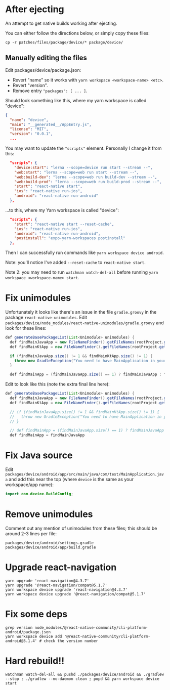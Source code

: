 # After ejecting

An attempt to get native builds working after ejecting.

You can either follow the directions below, or simply copy these files:

```
cp -r patches/files/package/device/* package/device/
```

## Manually editing the files

Edit packages/device/package.json:

  - Revert "name" so it works with `yarn workspace <workspace-name> <etc>`.
  - Revert "version".
  - Remove entry `"packages": [ ... ]`.

Should look something like this, where my yarn workspace is called "device":

```json
{
  "name": "device",
  "main": "__generated__/AppEntry.js",
  "license": "MIT",
  "version": "0.0.1",
  ...
```

You may want to update the `"scripts"` element. Personally I change it from this:

```json
  "scripts": {
    "device:start": "lerna --scope=device run start --stream --",
    "web:start": "lerna --scope=web run start --stream --",
    "web:build-dev": "lerna --scope=web run build-dev --stream --",
    "web:build-prod": "lerna --scope=web run build-prod --stream --",
    "start": "react-native start",
    "ios": "react-native run-ios",
    "android": "react-native run-android"
  },
```

...to this, where my Yarn workspace is called "device":

```json
  "scripts": {
    "start": "react-native start --reset-cache",
    "ios": "react-native run-ios",
    "android": "react-native run-android",
    "postinstall": "expo-yarn-workspaces postinstall"
  },
```

Then I can successfully run commands like `yarn workspace device android`.

Note: you'll notice I've added `--reset-cache` to `react-native start`.

Note 2: you may need to run `watchman watch-del-all` before running `yarn workspace <workspace-name> start`.


# Fix unimodules

Unfortunately it looks like there's an issue in the file `gradle.groovy` in the package `react-native-unimodules`. Edit `packages/device/node_modules/react-native-unimodules/gradle.groovy` and look for these lines:

```java
def generateBasePackageList(List<Unimodule> unimodules) {
  def findMainJavaApp = new FileNameFinder().getFileNames(rootProject.getProjectDir().getPath(), '**/MainApplication.java', '')
  def findMainKtApp = new FileNameFinder().getFileNames(rootProject.getProjectDir().getPath(), '**/MainApplication.kt', '')

  if (findMainJavaApp.size() != 1 && findMainKtApp.size() != 1) {
    throw new GradleException("You need to have MainApplication in your project")
  }

  def findMainApp = (findMainJavaApp.size() == 1) ? findMainJavaApp : findMainKtApp
```

Edit to look like this (note the extra final line here):

```java
def generateBasePackageList(List<Unimodule> unimodules) {
  def findMainJavaApp = new FileNameFinder().getFileNames(rootProject.getProjectDir().getPath(), '**/MainApplication.java', '')
  def findMainKtApp = new FileNameFinder().getFileNames(rootProject.getProjectDir().getPath(), '**/MainApplication.kt', '')

  // if (findMainJavaApp.size() != 1 && findMainKtApp.size() != 1) {
  //   throw new GradleException("You need to have MainApplication in your project")
  // }

  // def findMainApp = (findMainJavaApp.size() == 1) ? findMainJavaApp : findMainKtApp
  def findMainApp = findMainJavaApp
```

# Fix Java source

Edit `packages/device/android/app/src/main/java/com/test/MainApplication.java` and add this near the top (where `device` is the same as your workspace/app name):

```java
import com.device.BuildConfig;
```

# Remove unimodules

Comment out any mention of unimodules from these files; this should be around 2-3 lines per file:

```
packages/device/android/settings.gradle 
packages/device/android/app/build.gradle
```

# Upgrade react-navigation

```
yarn upgrade 'react-navigation@4.3.7'
yarn upgrade '@react-navigation/compat@5.1.7'
yarn workspace device upgrade 'react-navigation@4.3.7'
yarn workspace device upgrade '@react-navigation/compat@5.1.7'
```

# Fix some deps

```
grep version node_modules/@react-native-community/cli-platform-android/package.json
yarn workspace device add '@react-native-community/cli-platform-android@3.1.4' # check the version number
```


# Hard rebuild!!

```
watchman watch-del-all && pushd ./packages/device/android && ./gradlew --stop ; ./gradlew --no-daemon clean ; popd && yarn workspace device start
```


<!--
# Upgrade gradle wrapper

Check the latest version of Gradle here: <https://docs.gradle.org/current/release-notes.html>

Check the latest version of Android Studio Gradle version here: <https://jcenter.bintray.com/com/android/tools/build/gradle/>

Edit `packages/device/android/build.gradle` to look something like this:

```java

```

Then run:

```sh
pushd packages/device/android
gradlew wrapper --gradle-version=6.3
popd
```
-->

